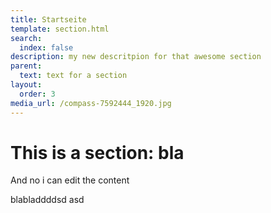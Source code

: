 ```yaml
---
title: Startseite
template: section.html
search:
  index: false
description: my new descritpion for that awesome section
parent:
  text: text for a section
layout:
  order: 3
media_url: /compass-7592444_1920.jpg
---
```


# This is a section: bla

And no i can edit the content

blabladdddsd asd
